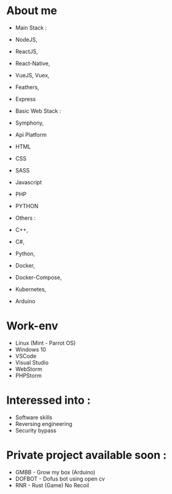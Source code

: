 # About me

- Main Stack :

- NodeJS,
- ReactJS,
- React-Native,
- VueJS, Vuex,
- Feathers,
- Express

- Basic Web Stack : 

- Symphony,
- Api Platform 
- HTML
- CSS
- SASS
- Javascript
- PHP
- PYTHON

- Others : 

- C++,
- C#,
- Python,
- Docker,
- Docker-Compose,
- Kubernetes,
- Arduino

# Work-env

- Linux (Mint - Parrot OS)
- Windows 10
- VSCode
- Visual Studio
- WebStorm
- PHPStorm

# Interessed into : 

- Software skills
- Reversing engineering
- Security bypass

# Private project available soon : 

- GMBB - Grow my box (Arduino)
- DOFBOT - Dofus bot using open cv
- RNR - Rust (Game) No Recoil 
